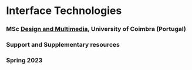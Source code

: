 # Interface Technologies
### MSc [Design and Multimedia](https://dm.dei.uc.pt/), University of Coimbra (Portugal)
### Support and Supplementary resources
### Spring 2023
